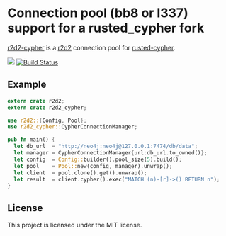 # Connection pool (bb8 or l337) support for a rusted_cypher fork

[r2d2-cypher](https://github.com/flosse/r2d2-cypher) is a
[r2d2](https://github.com/sfackler/r2d2) connection pool for
[rusted-cypher](https://github.com/livioribeiro/rusted-cypher).

[![](http://meritbadge.herokuapp.com/r2d2_cypher)](https://crates.io/crates/r2d2_cypher)
[![Build Status](https://travis-ci.org/flosse/r2d2-cypher.svg?branch=master)](https://travis-ci.org/flosse/r2d2-cypher)

## Example

```rust
extern crate r2d2;
extern crate r2d2_cypher;

use r2d2::{Config, Pool};
use r2d2_cypher::CypherConnectionManager;

pub fn main() {
  let db_url  = "http://neo4j:neo4j@127.0.0.1:7474/db/data";
  let manager = CypherConnectionManager{url:db_url.to_owned()};
  let config  = Config::builder().pool_size(5).build();
  let pool    = Pool::new(config, manager).unwrap();
  let client  = pool.clone().get().unwrap();
  let result  = client.cypher().exec("MATCH (n)-[r]->() RETURN n");
}
```

## License

This project is licensed under the MIT license.
